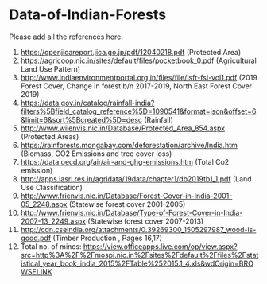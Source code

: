 # Data-of-Indian-Forests
Please add all the references here: 

1) https://openjicareport.jica.go.jp/pdf/12040218.pdf (Protected Area)
2) https://agricoop.nic.in/sites/default/files/pocketbook_0.pdf (Agricultural Land Use Pattern)
3) http://www.indiaenvironmentportal.org.in/files/file/isfr-fsi-vol1.pdf (2019 Forest Cover, Change in forest b/n 2017-2019, North East Forest Cover 2019)
4) https://data.gov.in/catalog/rainfall-india?filters%5Bfield_catalog_reference%5D=1090541&format=json&offset=6&limit=6&sort%5Bcreated%5D=desc (Rainfall)
5) http://www.wiienvis.nic.in/Database/Protected_Area_854.aspx (Protected Areas)
6) https://rainforests.mongabay.com/deforestation/archive/India.htm (Biomass, CO2 Emissions and tree cover loss)
7) https://data.oecd.org/air/air-and-ghg-emissions.htm (Total Co2 emission)
8) http://apps.iasri.res.in/agridata/19data/chapter1/db2019tb1_1.pdf (Land Use Classification)
9) http://www.frienvis.nic.in/Database/Forest-Cover-in-India-2001-05_2248.aspx (Statewise forest cover 2001-2005)
10) http://www.frienvis.nic.in/Database/Type-of-Forest-Cover-in-India-2007-13_2249.aspx (Statewise forest cover 2007-2013)
11) http://cdn.cseindia.org/attachments/0.39269300_1505297987_wood-is-good.pdf (Timber Production , Pages 16,17)
12) Total no. of mines: https://view.officeapps.live.com/op/view.aspx?src=http%3A%2F%2Fmospi.nic.in%2Fsites%2Fdefault%2Ffiles%2Fstatistical_year_book_india_2015%2FTable%252015.1_4.xls&wdOrigin=BROWSELINK

